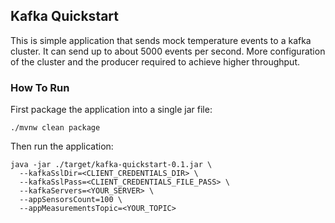 ## Kafka Quickstart
This is simple application that sends mock temperature events to a kafka cluster. It can send up to about 5000 events per second. More configuration of the cluster and the producer required to achieve higher throughput.

### How To Run
First package the application into a single jar file:
```shell
./mvnw clean package
```

Then run the application:
```shell
java -jar ./target/kafka-quickstart-0.1.jar \
  --kafkaSslDir=<CLIENT_CREDENTIALS_DIR> \
  --kafkaSslPass=<CLIENT_CREDENTIALS_FILE_PASS> \
  --kafkaServers=<YOUR_SERVER> \
  --appSensorsCount=100 \
  --appMeasurementsTopic=<YOUR_TOPIC>
```